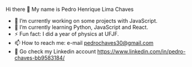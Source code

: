  Hi there 👋 My name is Pedro Henrique Lima Chaves
 
 - 🔭 I’m currently working on some projects with JavaScript.
 - 🌱 I’m currently learning Python, JavaScript and React.
 - ⚡ Fun fact: I did a year of physics at UFJF.
 - 📫 How to reach me: e-mail pedrochaves30@gmail.com
 - :page_with_curl: Go check my Linkedin account https://www.linkedin.com/in/pedro-chaves-bb9583184/

<!--
**PedroChavess/PedroChavess** is a ✨ _special_ ✨ repository because its `README.md` (this file) appears on your GitHub profile.

Here are some ideas to get you started:

- 🔭 I’m currently working on ...
- 🌱 I’m currently learning ...
- 👯 I’m looking to collaborate on ...
- 🤔 I’m looking for help with ...
- 💬 Ask me about ...
- 📫 How to reach me: ...
- 😄 Pronouns: ...
- ⚡ Fun fact: ...
-->

